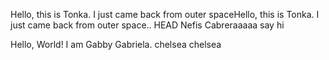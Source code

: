 Hello, this is Tonka. I just came back from outer spaceHello, this is Tonka. I just came back from outer space.. 
HEAD
Nefis Cabreraaaaa say hi


Hello, World! I am Gabby Gabriela.
chelsea 
chelsea

